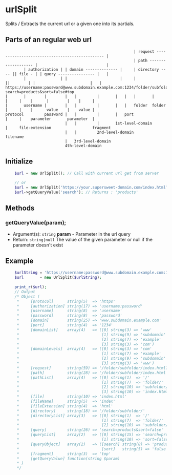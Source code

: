 # urlSplit

Splits / Extracts the current url or a given one into its partials.


## Parts of an regular web url
                                                            | request ----------------------------------------------- |
                                                            | path ------------------- |                              |
            | authorization | | domain -------------- |     | directory ---- || file - | | query ---------------- |   |
            |               | |                       |     |                ||        | |                        |   |
    https://username:password@www.subdomain.example.com:1234/folder/subfolder/index.html?search=products&sort=false#top
    |       |        |        |   |         |       |   |   |       |         |     |    |      |        |    |     |
    |       username |        |   |         |       |   |   folder  folder    |     |    |      value    |    value |
    protocol         password |   |         |       |   port                  |     |    parameter       parameter  |
                              |   |         |       1st-level-domain          |     file-extension                  fragment
                              |   |         2nd-level-domain                  filename
                              |   3rd-level-domain
                              4th-level-domain


## Initialize
```php
    $url = new UrlSplit(); // Call with current url get from server
    
    // or
    $url = new UrlSplit('https://your.supersweet-domain.com/index.html?search=products');
    $url->getQueryValue('search'); // Returns : 'products'
```


## Methods

### getQueryValue(param);
- Argument(s): `string` **param** - Parameter in the url query
- Return: `string|null` The value of the given parameter or null if the parameter doesn't exist


## Example

```php
    $urlString = 'https://username:password@www.subdomain.example.com:1234/folder/subfolder/index.html?search=products&sort=false#top';
    $url       = new UrlSplit($urlString);
    
    print_r($url);
    // Output
    /* Object (
     *     [protocol]      string(5)  => 'https'
     *     [authorization] string(17) => 'username:password'
     *     [username]      string(8)  => 'username'
     *     [password]      string(8)  => 'password'
     *     [domain]        string(25) => 'www.subdomain.example.com'
     *     [port]          string(4)  => '1234'
     *     [domainList]    array(4)   => ([0] string(3) => 'www'
     *                                    [1] string(9) => 'subdomain'
     *                                    [2] string(7) => 'example'
     *                                    [3] string(3) => 'com')
     *     [domainLevels]  array(4)   => ([0] string(3) => 'com'
     *                                    [1] string(7) => 'example'
     *                                    [2] string(9) => 'subdomain'
     *                                    [3] string(3) => 'www')
     *     [request]       string(59) => '/folder/subfolder/index.html?search=products&sort=false#top'
     *     [path]          string(28) => '/folder/subfolder/index.html'
     *     [pathList]      array(4)   => ([0] string(1)  => '/'
     *                                    [1] string(7)  => 'folder/'
     *                                    [2] string(10) => 'subfolder/'
     *                                    [3] string(10) => 'index.html')
     *     [file]          string(10) => 'index.html'
     *     [fileName]      string(5)  => 'index'
     *     [fileExtension] string(4)  => 'html'
     *     [directory]     string(18) => '/folder/subfolder/'
     *     [directoryList] array(3)   => ([0] string(1)  => '/'
     *                                    [1] string(7)  => 'folder/'
     *                                    [2] string(10) => 'subfolder/')
     *     [query]         string(26) => 'search=products&sort=false'
     *     [queryList]     array(2)   => ([0] string(15) => 'search=products'
     *                                    [1] string(10) => 'sort=false')
     *     [queryObject]   array(2)   => ([search] string(8) => 'products'
     *                                    [sort]   string(5) => 'false')
     *     [fragment]      string(3)  => 'top'
     *     [getQueryValue] function(string $param)
     * )
     */
```
